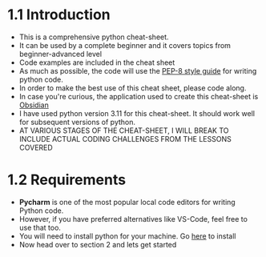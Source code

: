 # 1.1 Introduction
- This is a comprehensive python cheat-sheet. 
- It can be used by a complete beginner and it covers topics from beginner-advanced level 
- Code examples are included in the cheat sheet 
- As much as possible, the code will use the [PEP-8 style guide](https://peps.python.org/pep-0008/)  for writing python code. 
- In order to make the best use of this cheat sheet, please code along. 
- In case you're curious, the application used to create this cheat-sheet is [Obsidian](https://obsidian.md/) 
- I have used python version 3.11 for this cheat-sheet. It should work well for subsequent versions of python. 
- AT VARIOUS STAGES OF THE CHEAT-SHEET, I WILL BREAK TO INCLUDE ACTUAL CODING CHALLENGES FROM THE LESSONS COVERED

# 1.2 Requirements

- **Pycharm**  is one of the most popular local code editors for writing Python code. 
- However, if you have preferred alternatives like VS-Code, feel free to use that too. 
- You will need to install python for your machine. Go [here](https://www.python.org/downloads/) to install
- Now head over to section 2 and lets get started


